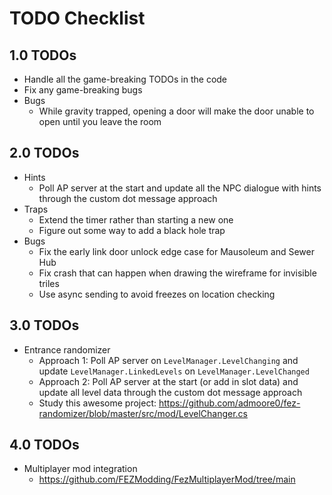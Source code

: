 # TODO Checklist

## 1.0 TODOs

- Handle all the game-breaking TODOs in the code
- Fix any game-breaking bugs
- Bugs
  - While gravity trapped, opening a door will make the door unable to open until you leave the room

## 2.0 TODOs

- Hints
  - Poll AP server at the start and update all the NPC dialogue with hints through the custom dot message approach
- Traps
  - Extend the timer rather than starting a new one
  - Figure out some way to add a black hole trap
- Bugs
  - Fix the early link door unlock edge case for Mausoleum and Sewer Hub
  - Fix crash that can happen when drawing the wireframe for invisible triles
  - Use async sending to avoid freezes on location checking

## 3.0 TODOs

- Entrance randomizer
  - Approach 1: Poll AP server on `LevelManager.LevelChanging` and update `LevelManager.LinkedLevels` on `LevelManager.LevelChanged`
  - Approach 2: Poll AP server at the start (or add in slot data) and update all level data through the custom dot message approach
  - Study this awesome project: <https://github.com/admoore0/fez-randomizer/blob/master/src/mod/LevelChanger.cs>

## 4.0 TODOs

- Multiplayer mod integration
  - <https://github.com/FEZModding/FezMultiplayerMod/tree/main>
